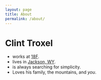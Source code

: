 ```yaml
---
layout: page
title: About
permalink: /about/
---
```


Clint Troxel
============
- works at [18F](https://18f.gsa.gov).
- lives in [Jackson, WY](https://goo.gl/maps/THMBF4HCKZx).
- is always searching for simplicity.
- Loves his family, the mountains, and _you_.
